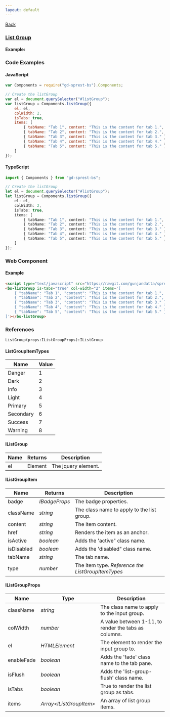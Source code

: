 ```yaml
---
layout: default
---
```

<div class="page-info" markdown="1">

[Back](/bs)

</div>

### [List Group](https://getbootstrap.com/docs/4.1/components/list-group)

#### Example:

<div id="listGroupDemo"></div>

### Code Examples

#### JavaScript
```js
var Components = require("gd-sprest-bs").Components;

// Create the listGroup
var el = document.querySelector("#listGroup");
var listGroup = Components.listGroup({
    el: el,
    colWidth: 2,
    isTabs: true,
    items: [
        { tabName: "Tab 1", content: "This is the content for tab 1.", isActive: true },
        { tabName: "Tab 2", content: "This is the content for tab 2.", badge: { content: "10", type: 4 } },
        { tabName: "Tab 3", content: "This is the content for tab 3." },
        { tabName: "Tab 4", content: "This is the content for tab 4." },
        { tabName: "Tab 5", content: "This is the content for tab 5." }
    ]
});
```
#### TypeScript
```ts
import { Components } from "gd-sprest-bs";

// Create the listGroup
let el = document.querySelector("#listGroup");
let listGroup = Components.listGroup({
    el: el,
    colWidth: 2,
    isTabs: true,
    items: [
        { tabName: "Tab 1", content: "This is the content for tab 1.", isActive: true },
        { tabName: "Tab 2", content: "This is the content for tab 2.", badge: { content: "10", type: 4 } },
        { tabName: "Tab 3", content: "This is the content for tab 3." },
        { tabName: "Tab 4", content: "This is the content for tab 4." },
        { tabName: "Tab 5", content: "This is the content for tab 5." }
    ]
});
```

### Web Component

#### Example

```html
<script type="text/javascript" src="https://rawgit.com/gunjandatta/sprest-bs/master/wc/dist/gd-sprest-bs.js"></script>
<bs-listGroup is-tabs="true" col-width="2" items='[
    { "tabName": "Tab 1", "content": "This is the content for tab 1.", "isActive": true },
    { "tabName": "Tab 2", "content": "This is the content for tab 2.", "badge": { "content": "10", "type": 4 } },
    { "tabName": "Tab 3", "content": "This is the content for tab 3." },
    { "tabName": "Tab 4", "content": "This is the content for tab 4." },
    { "tabName": "Tab 5", "content": "This is the content for tab 5." }
]'></bs-listGroup>
```

<bs-listGroup is-tabs="true" col-width="2" items='[
    { "tabName": "Tab 1", "content": "This is the content for tab 1.", "isActive": true },
    { "tabName": "Tab 2", "content": "This is the content for tab 2.", "badge": { "content": "10", "type": 4 } },
    { "tabName": "Tab 3", "content": "This is the content for tab 3." },
    { "tabName": "Tab 4", "content": "This is the content for tab 4." },
    { "tabName": "Tab 5", "content": "This is the content for tab 5." }
]'></bs-listGroup>

### References

```
ListGroup(props:IListGroupProps):IListGroup
```

#### ListGroupItemTypes

| Name | Value |
| --- | --- |
| Danger | 1 |
| Dark | 2 |
| Info | 3 |
| Light | 4 |
| Primary | 5 |
| Secondary | 6 |
| Success | 7 |
| Warning | 8 |

#### IListGroup

| Name | Returns | Description |
| --- | --- | --- |
| el | Element | The jquery element. |

#### IListGroupItem

| Name | Returns | Description |
| --- | --- | --- |
| badge | _IBadgeProps_ | The badge properties. |
| className | _string_ | The class name to apply to the list group. |
| content | _string_ | The item content. |
| href | _string_ | Renders the item as an anchor. |
| isActive | _boolean_ | Adds the 'active" class name. |
| isDisabled | _boolean_ | Adds the 'disabled" class name. |
| tabName | _string_ | The tab name. |
| type | _number_ | The item type. _Reference the ListGroupItemTypes_ |

#### IListGroupProps

| Name | Type | Description |
| --- | --- | --- |
| className | _string_ | The class name to apply to the input group. |
| colWidth | _number_ | A value between 1-11, to render the tabs as columns. |
| el | _HTMLElement_ | The element to render the input group to. |
| enableFade | _boolean_ | Adds the 'fade' class name to the tab pane. |
| isFlush | _boolean_ | Adds the 'list-group-flush' class name. |
| isTabs | _boolean_ | True to render the list group as tabs. |
| items | _Array&lt;IListGroupItem&gt;_ | An array of list group items. |

<script src="https://rawgit.com/gunjandatta/sprest-bs/master/wc/dist/gd-sprest-bs.js"></script>
<script type="text/javascript">
    // Wait for the window to be loaded
    window.addEventListener("load", function() {
        // See if a listGroup exists
        var listGroup = document.querySelector("#listGroupDemo");
        if(listGroup) {
            // Render the listGroup
            $REST.Components.ListGroup({
                el: listGroup,
                colWidth: 2,
                isTabs: true,
                items: [
                    { tabName: "Tab 1", content: "This is the content for tab 1.", isActive: true },
                    { tabName: "Tab 2", content: "This is the content for tab 2.", badge: { content: "10", type: 4 } },
                    { tabName: "Tab 3", content: "This is the content for tab 3." },
                    { tabName: "Tab 4", content: "This is the content for tab 4." },
                    { tabName: "Tab 5", content: "This is the content for tab 5." }
                ]
            });
        }
    });
</script>